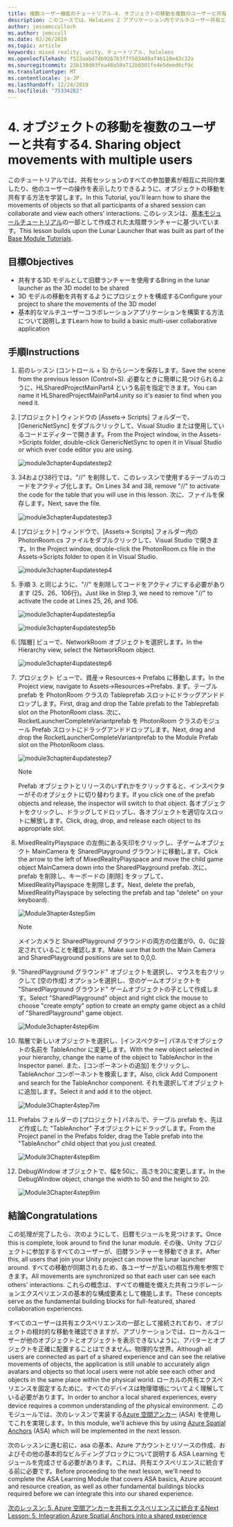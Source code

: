 ```yaml
---
title: 複数ユーザー機能のチュートリアル-4. オブジェクトの移動を複数のユーザーと共有する
description: このコースでは、HoloLens 2 アプリケーション内でマルチユーザー共有エクスペリエンスを実装する方法について説明します。
author: jessemcculloch
ms.author: jemccull
ms.date: 02/26/2019
ms.topic: article
keywords: mixed reality, unity, チュートリアル, hololens
ms.openlocfilehash: f523aabd74b9267b3f7f5024d8af46110e43c32a
ms.sourcegitcommit: 23b130d03fea46a50a712b8301fe4e5deed6cf9c
ms.translationtype: MT
ms.contentlocale: ja-JP
ms.lasthandoff: 12/24/2019
ms.locfileid: "75334282"
---
```

# <a name="4-sharing-object-movements-with-multiple-users"></a><span data-ttu-id="86a1e-105">4. オブジェクトの移動を複数のユーザーと共有する</span><span class="sxs-lookup"><span data-stu-id="86a1e-105">4. Sharing object movements with multiple users</span></span>

<span data-ttu-id="86a1e-106">このチュートリアルでは、共有セッションのすべての参加要素が相互に共同作業したり、他のユーザーの操作を表示したりできるように、オブジェクトの移動を共有する方法を学習します。</span><span class="sxs-lookup"><span data-stu-id="86a1e-106">In this Tutorial, you'll learn how to share the movements of objects so that all participants of a shared session can collaborate and view each others' interactions.</span></span> <span data-ttu-id="86a1e-107">このレッスンは、[基本モジュールチュートリアル](mrlearning-base.md)の一部として作成された太陰暦ランチャーに基づいています。</span><span class="sxs-lookup"><span data-stu-id="86a1e-107">This lesson builds upon the Lunar Launcher that was built as part of the [Base Module Tutorials](mrlearning-base.md).</span></span>

## <a name="objectives"></a><span data-ttu-id="86a1e-108">目標</span><span class="sxs-lookup"><span data-stu-id="86a1e-108">Objectives</span></span>

- <span data-ttu-id="86a1e-109">共有する3D モデルとして旧暦ランチャーを使用する</span><span class="sxs-lookup"><span data-stu-id="86a1e-109">Bring in the lunar launcher as the 3D model to be shared</span></span>
- <span data-ttu-id="86a1e-110">3D モデルの移動を共有するようにプロジェクトを構成する</span><span class="sxs-lookup"><span data-stu-id="86a1e-110">Configure your project to share the movements of the 3D model</span></span>
- <span data-ttu-id="86a1e-111">基本的なマルチユーザーコラボレーションアプリケーションを構築する方法について説明します</span><span class="sxs-lookup"><span data-stu-id="86a1e-111">Learn how to build a basic multi-user collaborative application</span></span>

## <a name="instructions"></a><span data-ttu-id="86a1e-112">手順</span><span class="sxs-lookup"><span data-stu-id="86a1e-112">Instructions</span></span>

1. <span data-ttu-id="86a1e-113">前のレッスン (コントロール + S) からシーンを保存します。</span><span class="sxs-lookup"><span data-stu-id="86a1e-113">Save the scene from the previous lesson (Control+S).</span></span> <span data-ttu-id="86a1e-114">必要なときに簡単に見つけられるように、HLSharedProjectMainPart4 という名前を指定できます。</span><span class="sxs-lookup"><span data-stu-id="86a1e-114">You can name it HLSharedProjectMainPart4.unity so it's easier to find when you need it.</span></span>

2. <span data-ttu-id="86a1e-115">[プロジェクト] ウィンドウの [Assets-> Scripts] フォルダーで、[GenericNetSync] をダブルクリックして、Visual Studio または使用しているコードエディターで開きます。</span><span class="sxs-lookup"><span data-stu-id="86a1e-115">From the Project window, in the Assets->Scripts folder, double-click GenericNetSync to open it in Visual Studio or which ever code editor you are using.</span></span>  

    ![module3chapter4updatestep2](images/module3chapter4updatestep2.png)

3. <span data-ttu-id="86a1e-117">34および38行では、"//" を削除して、このレッスンで使用するテーブルのコードをアクティブ化します。</span><span class="sxs-lookup"><span data-stu-id="86a1e-117">On Lines 34 and 38, remove "//" to activate the code for the table that you will use in this lesson.</span></span> <span data-ttu-id="86a1e-118">次に、ファイルを保存します。</span><span class="sxs-lookup"><span data-stu-id="86a1e-118">Next, save the file.</span></span>

    ![module3chapter4updatestep3](images/module3chapter4updatestep3.png)

4. <span data-ttu-id="86a1e-120">[プロジェクト] ウィンドウで、[Assets-> Scripts] フォルダー内の PhotonRoom.cs ファイルをダブルクリックして、Visual Studio で開きます。</span><span class="sxs-lookup"><span data-stu-id="86a1e-120">In the Project window, double-click the PhotonRoom.cs file in the Assets->Scripts folder to open it in Visual Studio.</span></span>

    ![module3chapter4updatestep4](images/module3chapter4updatestep4.png)

5. <span data-ttu-id="86a1e-122">手順 3. と同じように、"//" を削除してコードをアクティブにする必要があります (25、26、106行)。</span><span class="sxs-lookup"><span data-stu-id="86a1e-122">Just like in Step 3, we need to remove "//" to activate the code at Lines 25, 26, and 106.</span></span>

    ![module3chapter4updatestep5a](images/module3chapter4updatestep5a.png)

    ![module3chapter4updatestep5b](images/module3chapter4updatestep5b.png)

6. <span data-ttu-id="86a1e-125">[階層] ビューで、NetworkRoom オブジェクトを選択します。</span><span class="sxs-lookup"><span data-stu-id="86a1e-125">In the Hierarchy view, select the NetworkRoom object.</span></span>

    ![module3chapter4updatestep6](images/module3chapter4updatestep6.png)

7. <span data-ttu-id="86a1e-127">プロジェクト ビューで、資産-> Resources-> Prefabs に移動します。</span><span class="sxs-lookup"><span data-stu-id="86a1e-127">In the Project view, navigate to Assets->Resources->Prefabs.</span></span> <span data-ttu-id="86a1e-128">まず、テーブル prefab を PhotonRoom クラスの Tableprefab スロットにドラッグアンドドロップします。</span><span class="sxs-lookup"><span data-stu-id="86a1e-128">First, drag and drop the Table prefab to the Tableprefab slot on the PhotonRoom class.</span></span> <span data-ttu-id="86a1e-129">次に、RocketLauncherCompleteVariantprefab を PhotonRoom クラスのモジュール Prefab スロットにドラッグアンドドロップします。</span><span class="sxs-lookup"><span data-stu-id="86a1e-129">Next, drag and drop the RocketLauncherCompleteVariantprefab to the Module Prefab slot on the PhotonRoom class.</span></span>

    ![module3chapter4updatestep7](images/module3chapter4updatestep7.png)

    >[!NOTE]
    ><span data-ttu-id="86a1e-131">Prefab オブジェクトとリリースのいずれかをクリックすると、インスペクターがそのオブジェクトに切り替わります。</span><span class="sxs-lookup"><span data-stu-id="86a1e-131">If you click one of the prefab objects and release, the inspector will switch to that object.</span></span> <span data-ttu-id="86a1e-132">各オブジェクトをクリックし、ドラッグしてドロップし、各オブジェクトを適切なスロットに解放します。</span><span class="sxs-lookup"><span data-stu-id="86a1e-132">Click, drag, drop, and release each object to its appropriate slot.</span></span>

8. <span data-ttu-id="86a1e-133">MixedRealityPlayspace の左側にある矢印をクリックし、子ゲームオブジェクト MainCamera を SharedPlayground グラウンドに移動します。</span><span class="sxs-lookup"><span data-stu-id="86a1e-133">Click the arrow to the left of MixedRealityPlayspace and move the child game object MainCamera down into the SharedPlayground prefab.</span></span> <span data-ttu-id="86a1e-134">次に、prefab を削除し、キーボードの [削除] をタップして、MixedRealityPlayspace を削除します。</span><span class="sxs-lookup"><span data-stu-id="86a1e-134">Next, delete the prefab, MixedRealityPlayspace by selecting the prefab and tap "delete" on your keyboard).</span></span>

    ![Module3hapter4step5im](images/module3chapter4step5im.PNG)

    >[!NOTE]
    ><span data-ttu-id="86a1e-136">メインカメラと SharedPlayground グラウンドの両方の位置が0、0、0に設定されていることを確認します。</span><span class="sxs-lookup"><span data-stu-id="86a1e-136">Make sure that both the Main Camera and SharedPlayground positions are set to 0,0,0.</span></span>

9. <span data-ttu-id="86a1e-137">"SharedPlayground グラウンド" オブジェクトを選択し、マウスを右クリックして [空の作成] オプションを選択し、空のゲームオブジェクトを "SharedPlayground グラウンド" ゲームオブジェクトの子として作成します。</span><span class="sxs-lookup"><span data-stu-id="86a1e-137">Select "SharedPlayground" object and right click the mouse to choose "create empty" option to create an empty game object as a child of "SharedPlayground" game object.</span></span>

   ![Module3chapter4step6im](images/module3chapter4step6im.PNG)

10. <span data-ttu-id="86a1e-139">階層で新しいオブジェクトを選択し、[インスペクター] パネルでオブジェクトの名前を TableAnchor に変更します。</span><span class="sxs-lookup"><span data-stu-id="86a1e-139">With the new object selected in your hierarchy, change the name of the object to TableAnchor in the Inspector panel.</span></span> <span data-ttu-id="86a1e-140">また、[コンポーネントの追加] をクリックし、TableAnchor コンポーネントを検索します。</span><span class="sxs-lookup"><span data-stu-id="86a1e-140">Also, click Add Component and search for the TableAnchor component.</span></span> <span data-ttu-id="86a1e-141">それを選択してオブジェクトに追加します。</span><span class="sxs-lookup"><span data-stu-id="86a1e-141">Select it and add it to the object.</span></span>

    ![Module3Chapter4step7im](images/module3chapter4step7im.PNG)

11. <span data-ttu-id="86a1e-143">Prefabs フォルダーの [プロジェクト] パネルで、テーブル prefab を、先ほど作成した "TableAnchor" 子オブジェクトにドラッグします。</span><span class="sxs-lookup"><span data-stu-id="86a1e-143">From the Project panel in the Prefabs folder, drag the Table prefab into the "TableAnchor" child object that you just created.</span></span>

    ![Module3Chapter4step8im](images/module3chapter4step8im.PNG)

12. <span data-ttu-id="86a1e-145">DebugWindow オブジェクトで、幅を50に、高さを20に変更します。</span><span class="sxs-lookup"><span data-stu-id="86a1e-145">In the DebugWindow object, change the width to 50 and the height to 20.</span></span>

    ![Module3Chapter4step9im](images/module3chapter4step11im.PNG)

## <a name="congratulations"></a><span data-ttu-id="86a1e-147">結論</span><span class="sxs-lookup"><span data-stu-id="86a1e-147">Congratulations</span></span>

<span data-ttu-id="86a1e-148">この処理が完了したら、次のようにして、旧暦モジュールを見つけます。</span><span class="sxs-lookup"><span data-stu-id="86a1e-148">Once this is complete, look around to find the lunar module.</span></span> <span data-ttu-id="86a1e-149">その後、Unity プロジェクトに参加するすべてのユーザーが、旧暦ランチャーを移動できます。</span><span class="sxs-lookup"><span data-stu-id="86a1e-149">After this, all users that join your Unity project can move the lunar launcher around.</span></span>  <span data-ttu-id="86a1e-150">すべての移動が同期されるため、各ユーザーが互いの相互作用を参照できます。</span><span class="sxs-lookup"><span data-stu-id="86a1e-150">All movements are synchronized so that each user can see each others' interactions.</span></span> <span data-ttu-id="86a1e-151">これらの概念は、すべての機能を備えた共有コラボレーションエクスペリエンスの基本的な構成要素として機能します。</span><span class="sxs-lookup"><span data-stu-id="86a1e-151">These concepts serve as the fundamental building blocks for full-featured, shared collaboration experiences.</span></span>

<span data-ttu-id="86a1e-152">すべてのユーザーは共有エクスペリエンスの一部として接続されており、オブジェクトの相対的な移動を確認できますが、アプリケーションでは、ローカルユーザーが他のオブジェクトとオブジェクトを表示できないように、アバターとオブジェクトを正確に配置することはできません。物理的な世界。</span><span class="sxs-lookup"><span data-stu-id="86a1e-152">Although all users are connected as part of a shared experience and can see the relative movements of objects, the application is still unable to accurately align avatars and objects so that local users were not able see each other and objects in the same place within the physical world.</span></span> <span data-ttu-id="86a1e-153">ローカルの共有エクスペリエンスを固定するために、すべてのデバイスは物理環境についてよく理解している必要があります。</span><span class="sxs-lookup"><span data-stu-id="86a1e-153">In order to anchor a local shared experiences, every device requires a common understanding of the physical environment.</span></span> <span data-ttu-id="86a1e-154">このモジュールでは、次のレッスンで実装する[Azure 空間アンカー](<https://azure.microsoft.com//services/spatial-anchors/>) (ASA) を使用してこれを実現します。</span><span class="sxs-lookup"><span data-stu-id="86a1e-154">In this module, we'll achieve this by using [Azure Spatial Anchors](<https://azure.microsoft.com//services/spatial-anchors/>) (ASA) which will be implemented in the next lesson.</span></span>

<span data-ttu-id="86a1e-155">次のレッスンに進む前に、asa の基本、Azure アカウントとリソースの作成、およびその他の基本的なビルディングブロックについて説明する ASA Learning モジュールを完成させる必要があります。これは、共有エクスペリエンスに統合する前に必要です。</span><span class="sxs-lookup"><span data-stu-id="86a1e-155">Before proceeding to the next lesson, we'll need to complete the ASA Learning Module that covers ASA basics, Azure account and resource creation, as well as other fundamental buildings blocks required before we can integrate this into our shared experience.</span></span>

<span data-ttu-id="86a1e-156">[次のレッスン: 5. Azure 空間アンカーを共有エクスペリエンスに統合する](mrlearning-sharing(photon)-ch5.md)</span><span class="sxs-lookup"><span data-stu-id="86a1e-156">[Next Lesson: 5. Integration Azure Spatial Anchors into a shared experience](mrlearning-sharing(photon)-ch5.md)</span></span>
